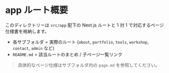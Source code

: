 # app ルート概要

このディレクトリーは `src/app` 配下の Next.js ルートと 1 対 1 で対応するページ仕様書を格納します。

- 各サブフォルダ = 実際のルート (`about`, `portfolio`, `tools`, `workshop`, `contact`, `admin` など)
- `README.md` = 該当ルートのまとめ / 子ページ一覧リンク

> 具体的なページ仕様はサブフォルダ内の `page.md` を参照してください。
